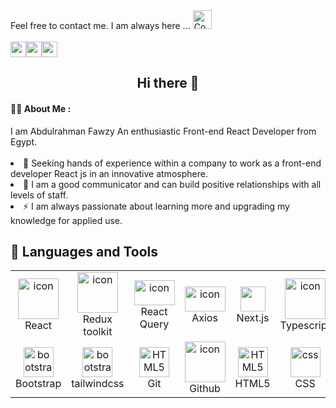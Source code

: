 
<!--
**Abdulrahmanfawzy/Abdulrahmanfawzy** is a ✨ _special_ ✨ repository because its `README.md` (this file) appears on your GitHub profile.

Here are some ideas to get you started:

- 🔭 I’m currently working on ...
- 🌱 I’m currently learning ...
- 👯 I’m looking to collaborate on ... 
- 🤔 I’m looking for help with ...
- 💬 Ask me about ...
- 📫 How to reach me: ...
- 😄 Pronouns: ...
- ⚡ Fun fact: ...
-->

<div>
  <span>Feel free to contact me. I am always here ...</span>
  <img width="30px" src="https://camo.githubusercontent.com/870d765b5c096038f097185a0ffa08df4011c0491b8039f3a7d5eeebf4d82c7e/68747470733a2f2f6d656469612e67697068792e636f6d2f6d656469612f57556c706c634d704f43456d5447427442572f67697068792e676966" alt="Contact Icon"/>
</div>
<!-- social icons -->
<br/>
<div style="display: flex;">
  <a href="https://www.linkedin.com/in/abdulrahman-fawzy-70b843209/">
    <img src="https://cdn-icons-png.flaticon.com/512/3536/3536505.png" width="25px" />
  </a>
  <a href="mailto: abdulrahman2d77@gmail.com">
    <img src="https://cdn-icons-png.flaticon.com/512/5968/5968534.png" width="25px" />
  </a>
  <a href="https://wa.me/+201554408494" target="_blank">
    <img src="https://cdn-icons-png.flaticon.com/512/3536/3536445.png" width="25px" />
  </a>
</div>

## <div align="center">Hi there 👋 </div>
<h4>👩‍💻 About Me :</h4>
<section>I am Abdulrahman Fawzy An enthusiastic Front-end React Developer from Egypt.</section>
<br/>
<li>🔭 Seeking hands of experience within a company to work as a front-end developer React js in an
  innovative atmosphere.</li>
<li>🌱 I am a good communicator and can build positive relationships with
  all levels of staff.</li>
<li>⚡ I am always passionate about learning more and upgrading my knowledge
  for applied use.</li>

## 🧐 Languages and Tools
<table align="center">
  <tr>
    <td align="center" width="96">
        <img src="https://techstack-generator.vercel.app/react-icon.svg" alt="icon" width="65" height="65" />
      <br>React
    </td>
    <td align="center" width="96">
      <img src="https://techstack-generator.vercel.app/redux-icon.svg" alt="icon" width="65" height="65" />
      <br>Redux toolkit
    </td>    
    <td align="center" width="96">
      <img src="https://decode.agency/wp-content/uploads/2023/05/React-Query-logo.png" alt="icon" width="65" height="40" />
      <br> React Query
    </td>    
    <td align="center" width="96">
      <img src="https://logowik.com/content/uploads/images/axios5736.logowik.com.webp" alt="icon" width="65" height="40" />
      <br>Axios
    </td>    
    <td align="center" width="96">
      <img src="https://logowik.com/content/uploads/images/nextjs2106.logowik.com.webp" height="40" />
      <br>Next.js
    </td>    
    <td align="center" width="96">
      <img src="https://techstack-generator.vercel.app/ts-icon.svg" alt="icon" width="65" height="65" />
      <br>Typescript
    </td>    
    <td align="center" width="96"> 
         <img src="https://techstack-generator.vercel.app/js-icon.svg" alt="icon" width="65" height="65" />
      <br>Javascript
    </td>
    <td align="center" width="96"> 
         <img src="https://process.fs.teachablecdn.com/ADNupMnWyR7kCWRvm76Laz/resize=width:705/https://www.filepicker.io/api/file/9uwRsTcTTutdcLnTKB0w" alt="icon" width="65" height="40" />
      <br>ES6
    </td>
    <td align="center" width="96"> 
         <img src="https://encrypted-tbn0.gstatic.com/images?q=tbn:ANd9GcRmLME0hpAJOqBGhaVjcgkk8hIKS3S4GAqrLg&s" alt="icon" width="65" height="40" />
      <br>Jquery
    </td>
    <td align="center" width="96"> 
    <img src="https://techstack-generator.vercel.app/jest-icon.svg" alt="icon" width="65" height="65" />
      <br>Jest
    </td>
    <td align="center" width="96">
       <img src="https://techstack-generator.vercel.app/sass-icon.svg" alt="icon" width="65" height="65" />
      <br>SASS
    </td>
  </tr>
  <tr>
    <td align="center"  width="96">
        <img src="https://skillicons.dev/icons?i=bootstrap" width="48" height="48" alt="bootstrap" />
      <br>Bootstrap
    </td>
    <td align="center"  width="96">
        <img src="https://media.dev.to/cdn-cgi/image/width=1080,height=1080,fit=cover,gravity=auto,format=auto/https%3A%2F%2Fdev-to-uploads.s3.amazonaws.com%2Fuploads%2Farticles%2Fdxy1c2bvl6odeo52dodk.jpg" width="48" height="48" alt="bootstrap" />
      <br>tailwindcss
    </td>
    <td align="center"  width="96">
        <img src="https://cdn-icons-png.flaticon.com/512/15466/15466163.png" width="48" height="48" alt="HTML5" />
      <br>Git
    </td>
    <td align="center"  width="96">
       <img src="https://techstack-generator.vercel.app/github-icon.svg" alt="icon" width="65" height="65" />
      <br>Github
    </td>
    <td align="center"  width="96">
        <img src="https://skillicons.dev/icons?i=html" width="48" height="48" alt="HTML5" />
      <br>HTML5
    </td>
    <td align="center" width="96">
        <img src="https://skillicons.dev/icons?i=css" width="48" height="48" alt="css" />
      <br>CSS
    </td>
    <td align="center" width="96">
        <img src="https://cdn.freebiesupply.com/logos/large/2x/adobe-xd-logo-black-and-white.png" width="48" height="48" alt="css" />
      <br>Adobe xd
    </td>
    <td align="center" width="96">
        <img src="https://i.pinimg.com/736x/a5/58/b4/a558b426cb8973523f37bbed94cf0f09.jpg" width="48" height="48" alt="css" />
      <br>Figma
    </td>
    <td align="center" width="96">
        <img src="https://seeklogo.com/images/A/adobe-photoshop-cc-logo-CBD0AAA3A7-seeklogo.com.png" width="48" height="48" alt="css" />
      <br>PS
    </td>
    <td align="center" width="96">
        <img src="https://encrypted-tbn0.gstatic.com/images?q=tbn:ANd9GcSrBwq1RrWCvEBjqWcXcvMGzk_4WBRFx2JRyg&s" width="48" height="48" alt="css" />
      <br>Firebase
    </td>
    <td align="center" width="96">
        <img src="https://encrypted-tbn0.gstatic.com/images?q=tbn:ANd9GcTiVFINJCzSzZB8cAIHLV1TG7Le6GtLX5qduEiNeuA7OHpaXTxViU-4yg2D6--5RkIl0SU&usqp=CAU" width="48" height="48" alt="css" />
      <br>Postman
    </td>
 </tr>
</table>


